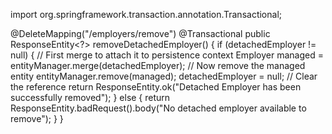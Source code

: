 import org.springframework.transaction.annotation.Transactional;

@DeleteMapping("/employers/remove")
@Transactional
public ResponseEntity<?> removeDetachedEmployer() {
    if (detachedEmployer != null) {
        // First merge to attach it to persistence context
        Employer managed = entityManager.merge(detachedEmployer);
        // Now remove the managed entity
        entityManager.remove(managed);
        detachedEmployer = null; // Clear the reference
        return ResponseEntity.ok("Detached Employer has been successfully removed");
    } else {
        return ResponseEntity.badRequest().body("No detached employer available to remove");
    }
}
